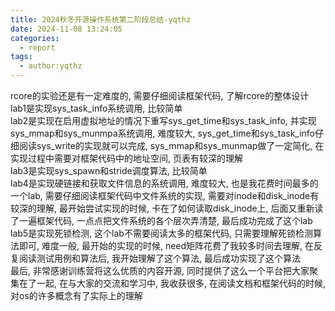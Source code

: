 ```yaml
---
title: 2024秋冬开源操作系统第二阶段总结-yqthz
date: 2024-11-08 13:24:05
categories:
  - report
tags:
  - author:yqthz
--- 
```

rcore的实验还是有一定难度的, 需要仔细阅读框架代码, 了解rcore的整体设计  
lab1是实现sys_task_info系统调用, 比较简单  
lab2是实现在启用虚拟地址的情况下重写sys_get_time和sys_task_info, 并实现sys_mmap和sys_munmpa系统调用, 难度较大, sys_get_time和sys_task_info仔细阅读sys_write的实现就可以完成, sys_mmap和sys_munmap做了一定简化, 在实现过程中需要对框架代码中的地址空间, 页表有较深的理解  
lab3是实现sys_spawn和stride调度算法, 比较简单  
lab4是实现硬链接和获取文件信息的系统调用, 难度较大, 也是我花费时间最多的一个lab, 需要仔细阅读框架代码中文件系统的实现, 需要对inode和disk_inode有较深的理解, 最开始尝试实现的时候, 卡在了如何读取disk_inode上,  后面又重新读了一遍框架代码, 一点点把文件系统的各个层次弄清楚, 最后成功完成了这个lab  
lab5是实现死锁检测, 这个lab不需要阅读太多的框架代码, 只需要理解死锁检测算法即可, 难度一般, 最开始的实现的时候, need矩阵花费了我较多时间去理解, 在反复阅读测试用例和算法后, 我开始理解了这个算法, 最后成功实现了这个算法  
最后, 非常感谢训练营将这么优质的内容开源, 同时提供了这么一个平台把大家聚集在了一起, 在与大家的交流和学习中, 我收获很多, 在阅读文档和框架代码的时候, 对os的许多概念有了实际上的理解